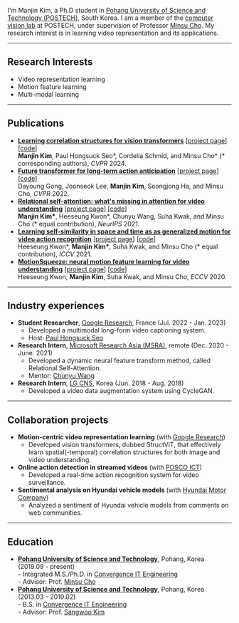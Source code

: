 <!--
**KimManjin/KimManjin** is a ✨ _special_ ✨ repository because its `README.md` (this file) appears on your GitHub profile.

Here are some ideas to get you started:

- 🔭 I’m currently working on ...
- 🌱 I’m currently learning ...
- 👯 I’m looking to collaborate on ...
- 🤔 I’m looking for help with ...
- 💬 Ask me about ...
- 📫 How to reach me: ...
- 😄 Pronouns: ...
- ⚡ Fun fact: ...
-->

I'm Manjin Kim, a Ph.D student in [Pohang University of Science and Technology (POSTECH)](https://www.postech.ac.kr/eng/), South Korea. I am a member of the [computer vision lab](http://cvlab.postech.ac.kr/lab/) at POSTECH, under supervision of Professor [Minsu Cho](http://cvlab.postech.ac.kr/~mcho/). My research interest is in learning video representation and its applications.

---------------------------------------------

## Research Interests
* Video representation learning
* Motion feature learning
* Multi-modal learning

---------------------------------------------

## Publications
- **[Learning correlation structures for vision transformers](https://arxiv.org/abs/2404.03924)** &#91;[project page](https://kimmanjin.github.io/structsa/)&#93; &#91;[code](https://github.com/KimManjin/StructViT)&#93;  
  **Manjin Kim**, Paul Hongsuck Seo\*, Cordelia Schmid, and Minsu Cho\* (* corresponding authors), _CVPR_ 2024.
- **[Future transformer for long-term action anticipation](https://arxiv.org/abs/2205.14022)** &#91;[project page](http://cvlab.postech.ac.kr/research/FUTR/)&#93; &#91;[code](https://github.com/gongda0e/FUTR)&#93;  
  Dayoung Gong, Joonseok Lee, **Manjin Kim**, Seongjong Ha, and Minsu Cho, _CVPR_ 2022.
- **[Relational self-attention: what's missing in attention for video understanding](https://arxiv.org/abs/2111.01673)** &#91;[project page](http://cvlab.postech.ac.kr/research/RSA/)&#93; &#91;[code](https://github.com/KimManjin/RSA)&#93;  
  **Manjin Kim\***, Heeseung Kwon\*, Chunyu Wang, Suha Kwak, and Minsu Cho (* equal contribution), _NeurIPS_ 2021.     
- **[Learning self-similarity in space and time as as generalized motion for video action recognition](https://arxiv.org/abs/2102.07092)** &#91;[project page](http://cvlab.postech.ac.kr/research/SELFY/)&#93; &#91;[code](https://github.com/arunos728/SELFY)&#93;  
  Heeseung Kwon\*, **Manjin Kim\***, Suha Kwak, and Minsu Cho (* equal contribution), _ICCV_ 2021.
- **[MotionSqueeze: neural motion feature learning for video understanding](https://arxiv.org/abs/2007.09933)** &#91;[project page](http://cvlab.postech.ac.kr/research/MotionSqueeze/)&#93; &#91;[code](https://github.com/arunos728/MotionSqueeze)&#93;  
  Heeseung Kwon, **Manjin Kim**, Suha Kwak, and Minsu Cho, _ECCV_ 2020.

---------------------------------------------

## Industry experiences
- **Student Researcher**, [Google Research]([https://www.microsoft.com/en-us/research/lab/microsoft-research-asia/](https://research.google/)), France (Jul. 2022 - Jan. 2023)
    + Developed a multimodal long-form video captioning system.
    + Host: [Paul Hongsuck Seo](https://phseo.github.io/)
- **Research Intern**, [Microsoft Research Asia (MSRA)](https://www.microsoft.com/en-us/research/lab/microsoft-research-asia/), remote (Dec. 2020 - June. 2021)
    + Developed a dynamic neural feature transform method, called Relational Self-Attention.
    + Mentor: [Chunyu Wang](https://www.microsoft.com/en-us/research/people/chnuwa/)
- **Research Intern**, [LG CNS](https://www.lgcns.com/EN/Home), Korea (Jun. 2018 - Aug. 2018)
    + Developed a video data augmentation system using CycleGAN.

---------------------------------------------

## Collaboration projects
- **Motion-centric video representation learning** (with [Google Research](https://research.google/))
    + Developed vision transformers, dubbed StructViT, that effectively learn spatial(-temporal) correlation structures for both image and video understanding.
- **Online action detection in streamed videos** (with [POSCO ICT](https://www.poscoict.com/servlet/Main?lang=en))
    + Developed a real-time action recognition system for video surveillance.
- **Sentimental analysis on Hyundai vehicle models** (with [Hyundai Motor Company](https://www.hyundai.com/kr/en/main))
    + Analyzed a sentiment of Hyundai vehicle models from comments on web communities.

---------------------------------------------

## Education
- **[Pohang University of Science and Technology](http://postech.ac.kr/eng/)**, Pohang, Korea (2019.09 - present)  
  \- Integrated M.S./Ph.D. in [Convergence IT Engineering](https://cite.postech.ac.kr/)  
  \- Advisor: Prof. [Minsu Cho](http://cvlab.postech.ac.kr/~mcho/)
- **[Pohang University of Science and Technology](http://postech.ac.kr/eng/)**, Pohang, Korea (2013.03 - 2019.02)  
	\- B.S. in [Convergence IT Engineering](https://cite.postech.ac.kr/)  
	\- Advisor: Prof. [Sangwoo Kim](https://icsl.postech.ac.kr/)
